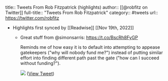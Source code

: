 title:: Tweets From Rob Fitzpatrick (highlights)
author:: [[@robfitz on Twitter]]
full-title:: "Tweets From Rob Fitzpatrick"
category:: #tweets
url:: https://twitter.com/robfitz

- Highlights first synced by [[Readwise]] [[Nov 19th, 2022]]
	- Great stuff from @simonsarris: https://t.co/BscRh8FyGP
	  
	  Reminds me of how easy it is to default into attempting to appease gatekeepers ("why will nobody fund me?") instead of putting similar effort into finding different path past the gate ("how can I succeed without funding?"). 
	  
	  ![](https://pbs.twimg.com/media/E5Me_YsX0AUtS7L.png) ([View Tweet](https://twitter.com/robfitz/status/1410506405883387908))